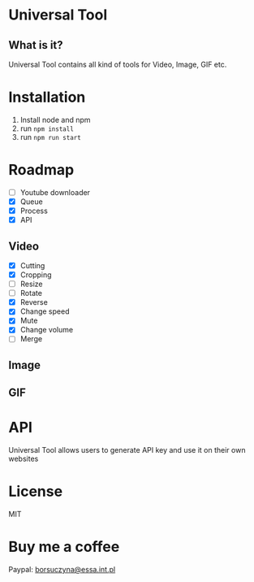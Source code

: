 # Universal Tool

## What is it?
Universal Tool contains all kind of tools for Video, Image, GIF etc.

# Installation
1. Install node and npm
2. run `npm install`
3. run `npm run start`

# Roadmap
- [ ] Youtube downloader
- [x] Queue
- [x] Process
- [x] API
## Video
- [x] Cutting
- [x] Cropping
- [ ] Resize
- [ ] Rotate
- [x] Reverse
- [x] Change speed
- [x] Mute
- [x] Change volume
- [ ] Merge
## Image
## GIF

# API
Universal Tool allows users to generate API key and use it on their own websites

# License
MIT

# Buy me a coffee
Paypal: borsuczyna@essa.int.pl
